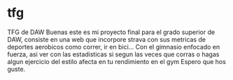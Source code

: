 # tfg
TFG de DAW
Buenas este es mi proyecto final para el grado superior de DAW, consiste en una web que incorpore strava con sus metricas de deportes aerobicos como correr, ir en bici... Con el gimnasio enfocado en fuerza, asi ver con las estadisticas si segun las veces que corras o hagas algun ejercicio del estilo afecta en tu rendimiento en el gym
Espero que hos guste.
